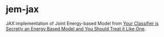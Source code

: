 # jem-jax

JAX implementation of Joint Energy-based Model from [Your Classifier is Secretly an Energy Based Model and You Should Treat it Like One](https://arxiv.org/abs/1912.03263).
